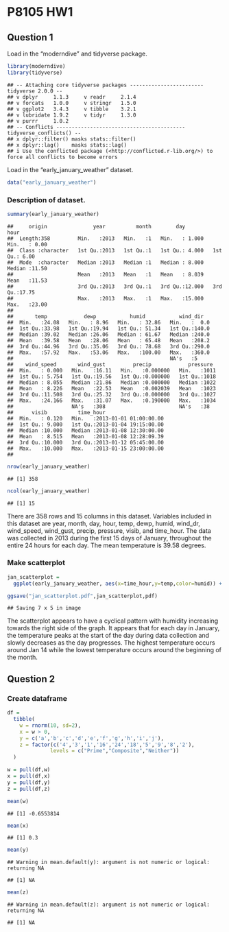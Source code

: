 P8105 HW1
================

## Question 1

Load in the “moderndive” and tidyverse package.

``` r
library(moderndive)
library(tidyverse)
```

    ## -- Attaching core tidyverse packages ------------------------ tidyverse 2.0.0 --
    ## v dplyr     1.1.3     v readr     2.1.4
    ## v forcats   1.0.0     v stringr   1.5.0
    ## v ggplot2   3.4.3     v tibble    3.2.1
    ## v lubridate 1.9.2     v tidyr     1.3.0
    ## v purrr     1.0.2     
    ## -- Conflicts ------------------------------------------ tidyverse_conflicts() --
    ## x dplyr::filter() masks stats::filter()
    ## x dplyr::lag()    masks stats::lag()
    ## i Use the conflicted package (<http://conflicted.r-lib.org/>) to force all conflicts to become errors

Load in the “early_january_weather” dataset.

``` r
data("early_january_weather")
```

### Description of dataset.

``` r
summary(early_january_weather)
```

    ##     origin               year          month        day              hour      
    ##  Length:358         Min.   :2013   Min.   :1   Min.   : 1.000   Min.   : 0.00  
    ##  Class :character   1st Qu.:2013   1st Qu.:1   1st Qu.: 4.000   1st Qu.: 6.00  
    ##  Mode  :character   Median :2013   Median :1   Median : 8.000   Median :11.50  
    ##                     Mean   :2013   Mean   :1   Mean   : 8.039   Mean   :11.53  
    ##                     3rd Qu.:2013   3rd Qu.:1   3rd Qu.:12.000   3rd Qu.:17.75  
    ##                     Max.   :2013   Max.   :1   Max.   :15.000   Max.   :23.00  
    ##                                                                                
    ##       temp            dewp           humid           wind_dir    
    ##  Min.   :24.08   Min.   : 8.96   Min.   : 32.86   Min.   :  0.0  
    ##  1st Qu.:33.98   1st Qu.:19.94   1st Qu.: 51.34   1st Qu.:140.0  
    ##  Median :39.02   Median :26.06   Median : 61.67   Median :240.0  
    ##  Mean   :39.58   Mean   :28.06   Mean   : 65.48   Mean   :208.2  
    ##  3rd Qu.:44.96   3rd Qu.:35.06   3rd Qu.: 78.68   3rd Qu.:290.0  
    ##  Max.   :57.92   Max.   :53.06   Max.   :100.00   Max.   :360.0  
    ##                                                   NA's   :5      
    ##    wind_speed       wind_gust         precip            pressure   
    ##  Min.   : 0.000   Min.   :16.11   Min.   :0.000000   Min.   :1011  
    ##  1st Qu.: 5.754   1st Qu.:19.56   1st Qu.:0.000000   1st Qu.:1018  
    ##  Median : 8.055   Median :21.86   Median :0.000000   Median :1022  
    ##  Mean   : 8.226   Mean   :22.53   Mean   :0.002039   Mean   :1023  
    ##  3rd Qu.:11.508   3rd Qu.:25.32   3rd Qu.:0.000000   3rd Qu.:1027  
    ##  Max.   :24.166   Max.   :31.07   Max.   :0.190000   Max.   :1034  
    ##                   NA's   :308                        NA's   :38    
    ##      visib          time_hour                     
    ##  Min.   : 0.120   Min.   :2013-01-01 01:00:00.00  
    ##  1st Qu.: 9.000   1st Qu.:2013-01-04 19:15:00.00  
    ##  Median :10.000   Median :2013-01-08 12:30:00.00  
    ##  Mean   : 8.515   Mean   :2013-01-08 12:28:09.39  
    ##  3rd Qu.:10.000   3rd Qu.:2013-01-12 05:45:00.00  
    ##  Max.   :10.000   Max.   :2013-01-15 23:00:00.00  
    ## 

``` r
nrow(early_january_weather)
```

    ## [1] 358

``` r
ncol(early_january_weather)
```

    ## [1] 15

There are 358 rows and 15 columns in this dataset. Variables included in
this dataset are year, month, day, hour, temp, dewp, humid, wind_dr,
wind_speed, wind_gust, precip, pressure, visib, and time_hour. The data
was collected in 2013 during the first 15 days of January, throughout
the entire 24 hours for each day. The mean temperature is 39.58 degrees.

### Make scatterplot

``` r
jan_scatterplot = 
  ggplot(early_january_weather, aes(x=time_hour,y=temp,color=humid)) + geom_point()

ggsave("jan_scatterplot.pdf",jan_scatterplot,pdf)
```

    ## Saving 7 x 5 in image

The scatterplot appears to have a cyclical pattern with humidity
increasing towards the right side of the graph. It appears that for each
day in January, the temperature peaks at the start of the day during
data collection and slowly decreases as the day progresses. The highest
temperature occurs around Jan 14 while the lowest temperature occurs
around the beginning of the month.

## Question 2

### Create dataframe

``` r
df = 
  tibble(
    w = rnorm(10, sd=2),
    x = w > 0,
    y = c('a','b','c','d','e','f','g','h','i','j'),
    z = factor(c('4','3','1','16','24','18','5','9','8','2'),
              levels = c("Prime","Composite","Neither"))
  )

w = pull(df,w)
x = pull(df,x)
y = pull(df,y)
z = pull(df,z)

mean(w)
```

    ## [1] -0.6553814

``` r
mean(x)
```

    ## [1] 0.3

``` r
mean(y)
```

    ## Warning in mean.default(y): argument is not numeric or logical: returning NA

    ## [1] NA

``` r
mean(z)
```

    ## Warning in mean.default(z): argument is not numeric or logical: returning NA

    ## [1] NA
